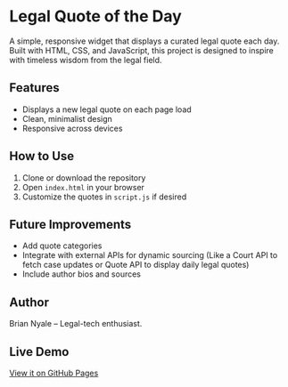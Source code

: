 # Legal Quote of the Day

A simple, responsive widget that displays a curated legal quote each day. Built with HTML, CSS, and JavaScript, this project is designed to inspire with timeless wisdom from the legal field.

## Features
- Displays a new legal quote on each page load  
- Clean, minimalist design  
- Responsive across devices   

## How to Use
1. Clone or download the repository  
2. Open `index.html` in your browser  
3. Customize the quotes in `script.js` if desired  

## Future Improvements
- Add quote categories  
- Integrate with external APIs for dynamic sourcing (Like a Court API to fetch case updates or Quote API to display daily legal quotes)  
- Include author bios and sources  

## Author
Brian Nyale – Legal-tech enthusiast.  

## Live Demo
[View it on GitHub Pages](https://deebih.github.io/legal-quote-project)
